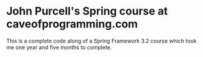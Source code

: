 # John Purcell's Spring course at caveofprogramming.com

This is a complete code along of a Spring Framework 3.2 course which took me one year
and five months to complete.